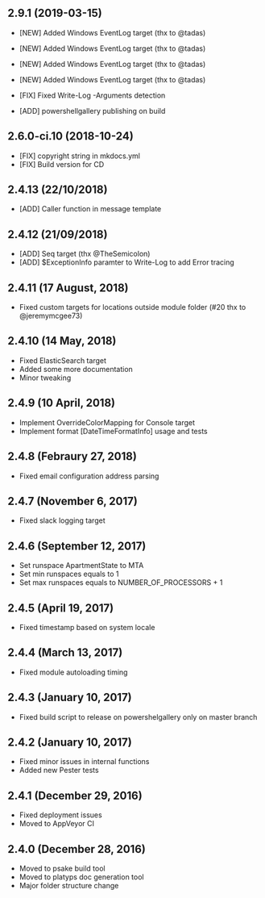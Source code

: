 ## 2.9.1 (2019-03-15)

- [NEW] Added Windows EventLog target (thx to @tadas)


- [NEW] Added Windows EventLog target (thx to @tadas)


- [NEW] Added Windows EventLog target (thx to @tadas)


- [NEW] Added Windows EventLog target (thx to @tadas)


- [FIX] Fixed Write-Log -Arguments detection
- [ADD] powershellgallery publishing on build

## 2.6.0-ci.10 (2018-10-24)

- [FIX] copyright string in mkdocs.yml
- [FIX] Build version for CD

## 2.4.13 (22/10/2018)

- [ADD] Caller function in message template

## 2.4.12 (21/09/2018)

- [ADD] Seq target (thx @TheSemicolon)
- [ADD] $ExceptionInfo paramter to Write-Log to add Error tracing

## 2.4.11 (17 August, 2018)

- Fixed custom targets for locations outside module folder (#20 thx to @jeremymcgee73)

## 2.4.10 (14 May, 2018)

- Fixed ElasticSearch target
- Added some more documentation
- Minor tweaking

## 2.4.9 (10 April, 2018)

- Implement OverrideColorMapping for Console target
- Implement format [DateTimeFormatInfo] usage and tests

## 2.4.8 (Febraury 27, 2018)

- Fixed email configuration address parsing

## 2.4.7 (November 6, 2017)

- Fixed slack logging target

## 2.4.6 (September 12, 2017)

- Set runspace ApartmentState to MTA
- Set min runspaces equals to 1
- Set max runspaces equals to NUMBER_OF_PROCESSORS + 1

## 2.4.5 (April 19, 2017)

- Fixed timestamp based on system locale

## 2.4.4 (March 13, 2017)

- Fixed module autoloading timing

## 2.4.3 (January 10, 2017)

- Fixed build script to release on powershelgallery only on master branch

## 2.4.2 (January 10, 2017)

- Fixed minor issues in internal functions
- Added new Pester tests

## 2.4.1 (December 29, 2016)

- Fixed deployment issues
- Moved to AppVeyor CI

## 2.4.0 (December 28, 2016)

- Moved to psake build tool
- Moved to platyps doc generation tool
- Major folder structure change














